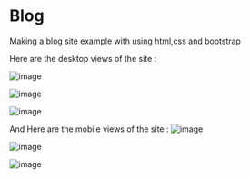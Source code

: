 # Blog
Making a blog site example with using html,css and bootstrap

Here are the desktop views of the site :

![image](https://user-images.githubusercontent.com/92461836/168423680-f685e6ea-6d90-4203-ae16-2c9efe200801.png)

![image](https://user-images.githubusercontent.com/92461836/168423718-92459366-1232-4e1f-93de-fa1dc3380227.png)

![image](https://user-images.githubusercontent.com/92461836/168423736-1fdc954d-5f61-4edb-b0d0-d756af7ff596.png)

And Here are the mobile views of the site :
![image](https://user-images.githubusercontent.com/92461836/168423777-9c2f48fa-9372-43a1-bf80-bd6321e74a5e.png)

![image](https://user-images.githubusercontent.com/92461836/168423786-201e5dbf-f5b7-4e55-b07a-1f14b675bdf3.png)

![image](https://user-images.githubusercontent.com/92461836/168423795-8279f3dc-51c2-4a73-8b6a-e33091ba35dd.png)

